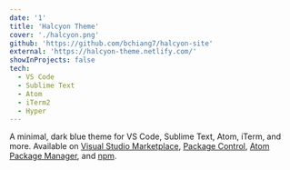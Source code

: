 ```yaml
---
date: '1'
title: 'Halcyon Theme'
cover: './halcyon.png'
github: 'https://github.com/bchiang7/halcyon-site'
external: 'https://halcyon-theme.netlify.com/'
showInProjects: false
tech:
  - VS Code
  - Sublime Text
  - Atom
  - iTerm2
  - Hyper
---
```


A minimal, dark blue theme for VS Code, Sublime Text, Atom, iTerm, and more. Available on [Visual Studio Marketplace](https://marketplace.visualstudio.com/items?itemName=brittanychiang.halcyon-vscode), [Package Control](https://packagecontrol.io/packages/Halcyon%20Theme), [Atom Package Manager](https://atom.io/themes/halcyon-syntax), and [npm](https://www.npmjs.com/package/hyper-halcyon-theme).

